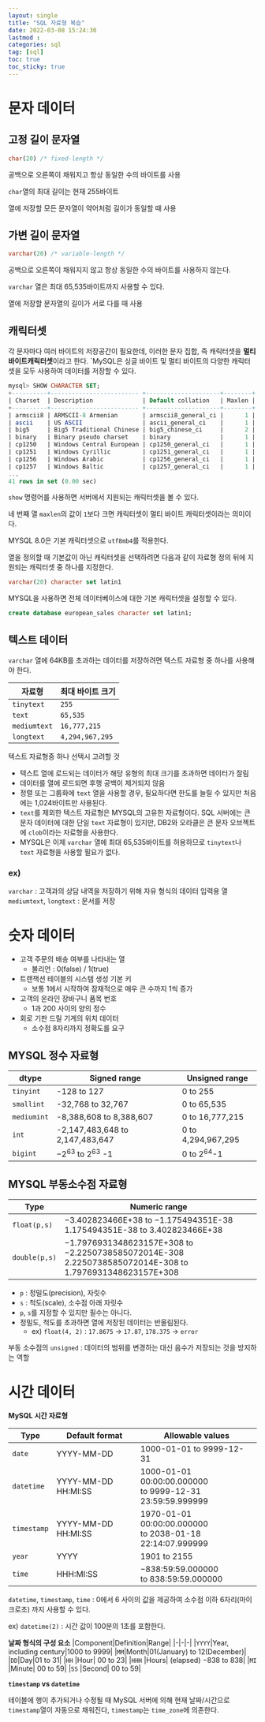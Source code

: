 ```yaml
---
layout: single
title: "SQL 자료형 복습"
date: 2022-03-08 15:24:30
lastmod : 
categories: sql
tag: [sql]
toc: true
toc_sticky: true
---
```

# 문자 데이터
## 고정 길이 문자열
```sql
char(20) /* fixed-length */
```
공백으로 오른쪽이 채워지고 항상 동일한 수의 바이트를 사용

`char`열의 최대 길이는 현재 255바이트

열에 저장할 모든 문자열이 약어처럼 길이가 동일할 때 사용
## 가변 길이 문자열
```sql
varchar(20) /* variable-length */
```
공백으로 오른쪽이 채워지지 않고 항상 동일한 수의 바이트를 사용하지 않는다.

`varchar` 열은 최대 65,535바이트까지 사용할 수 있다.

열에 저장할 문자열의 길이가 서로 다를 때 사용

## 캐릭터셋
각 문자마다 여러 바이트의 저장공간이 필요한데, 이러한 문자 집합, 즉 캐릭터셋을 **멀티바이트캐릭터셋**이라고 한다.
`MySQL은 싱글 바이트 및 멀티 바이트의 다양한 캐릭터셋을 모두 사용하여 데이터를 저장할 수 있다. 
```SQL
mysql> SHOW CHARACTER SET;
+----------+------------------------- +---------------------+--------+
| Charset  | Description              | Default collation   | Maxlen |
+----------+------------------------- +---------------------+--------+
| armscii8 | ARMSCII-8 Armenian       | armscii8_general_ci |      1 |
| ascii    | US ASCII                 | ascii_general_ci    |      1 |
| big5     | Big5 Traditional Chinese | big5_chinese_ci     |      2 |
| binary   | Binary pseudo charset    | binary              |      1 |
| cp1250   | Windows Central European | cp1250_general_ci   |      1 |
| cp1251   | Windows Cyrillic         | cp1251_general_ci   |      1 |
| cp1256   | Windows Arabic           | cp1256_general_ci   |      1 |
| cp1257   | Windows Baltic           | cp1257_general_ci   |      1 |
...
41 rows in set (0.00 sec)
```
`show` 명령어를 사용하면 서버에서 지원되는 캐릭터셋을 볼 수 있다.

네 번째 열 `maxlen`의 값이 `1`보다 크면 캐릭터셋이 멀티 바이트 캐릭터셋이라는 의미이다.

MYSQL 8.0은 기본 캐릭터셋으로 `utf8mb4`를 적용한다. 

열을 정의할 때 기본값이 아닌 캐릭터셋을 선택하려면 다음과 같이 자료형 정의 뒤에 지원되는 캐릭터셋 중 하나를 지정한다.
```sql
varchar(20) character set latin1
```

MYSQL을 사용하면 전체 데이터베이스에 대한 기본 캐릭터셋을 설정할 수 있다.
```sql
create database european_sales character set latin1;
```
## 텍스트 데이터
`varchar` 열에 64KB를 초과하는 데이터를 저장하려면 텍스트 자료형 중 하나를 사용해야 한다.

|자료형|최대 바이트 크기|
|-|-|
|`tinytext`|`255`|
|`text`|`65,535`|
|`mediumtext`|`16,777,215`|
|`longtext`|`4,294,967,295`|

텍스트 자료형중 하나 선택시 고려할 것
* 텍스트 열에 로드되는 데이터가 해당 유형의 최대 크기를 초과하면 데이터가 잘림
* 데이터를 열에 로드되면 후행 공백이 제거되지 않음
* 정렬 또는 그룹화에 `text` 열을 사용할 경우, 필요하다면 한도를 늘릴 수 있지만 처음에는 1,024바이트만 사용된다.
* `text`를 제외한 텍스트 자료형은 MYSQL의 고유한 자료형이다. SQL 서버에는 큰 문자 데이터에 대한 단일 `text` 자료형이 있지만, DB2와 오라클은 큰 문자 오브젝트에 `clob`이라는 자료형을 사용한다.
* MYSQL은 이제 `varchar` 열에 최대 65,535바이트를 허용하므로 `tinytext`나 `text` 자료형을 사용할 필요가 없다.
  
### ex)
`varchar` : 고객과의 상담 내역을 저장하기 위해 자유 형식의 데이터 입력용 열
`mediumtext`, `longtext` : 문서를 저장

# 숫자 데이터
* 고객 주문의 배송 여부를 나타내는 열
  * 불리언 : 0(false) / 1(true)
* 트랜잭션 테이블의 시스템 생성 기본 키
  * 보통 1에서 시작하여 잠재적으로 매우 큰 수까지 1씩 증가
* 고객의 온라인 장바구니 품목 번호
  * 1과 200 사이의 양의 정수
* 회로 기판 드릴 기계의 위치 데이터
  * 소수점 8자리까지 정확도를 요구

## MYSQL 정수 자료형

|dtype|Signed range|Unsigned range|
|-|-|-|
|`tinyint`|-128 to 127|0 to 255|
|`smallint`|-32,768 to 32,767|0 to 65,535|
|`mediumint`|-8,388,608 to 8,388,607|0 to 16,777,215|
|`int`|-2,147,483,648 to 2,147,483,647|0 to 4,294,967,295|
|`bigint`|$-2^{63}$ to $2^{63}$ -1|0 to $2^{64}$-1|


## MYSQL 부동소수점 자료형

|Type|Numeric range|
|-|-|
|`float(p,s)`|−3.402823466E+38 to −1.175494351E-38 <br>1.175494351E-38 to 3.402823466E+38|
|`double(p,s)`|−1.7976931348623157E+308 to −2.2250738585072014E-308 <br>2.2250738585072014E-308 to 1.7976931348623157E+308|

* `p` : 정밀도(precision), 자릿수
* `s` : 척도(scale), 소수점 아래 자릿수
* `p`, `s`를 지정할 수 있지만 필수는 아니다.
* 정밀도, 척도를 초과하면 열에 저장된 데이터는 반올림된다.
  * ex) `float(4, 2)` : `17.8675` -> `17.87`, `178.375` -> `error`

부동 소수점의 `unsigned` : 데이터의 범위를 변경하는 대신 음수가 저장되는 것을 방지하는 역할

# 시간 데이터

**MySQL 시간 자료형**

|Type|Default format|Allowable values|
|-|-|-|
|`date`|YYYY-MM-DD|1000-01-01 to 9999-12-31|
|`datetime`|YYYY-MM-DD HH:MI:SS|1000-01-01 00:00:00.000000 <br>to 9999-12-31 23:59:59.999999|
|`timestamp`|YYYY-MM-DD HH:MI:SS|1970-01-01 00:00:00.000000 <br>to 2038-01-18 22:14:07.999999|
|`year`|YYYY|1901 to 2155|
|`time`|HHH:MI:SS|−838:59:59.000000 <br>to 838:59:59.000000|

`datetime`, `timestamp`, `time` : 0에서 6 사이의 값을 제공하여 소수점 이하 6자리(마이크로초) 까지 사용할 수 있다.

ex) `datetime(2)` : 시간 값이 100분의 1초를 포함한다.

**날짜 형식의 구성 요소**
|Component|Definition|Range|
|-|-|-|
|`YYYY`|Year, including century|1000 to 9999|
|`MM`|Month|01(January) to 12(December)|
|`DD`|Day|01 to 31|
|`HH` |Hour| 00 to 23|
|`HHH` |Hours| (elapsed) −838 to 838|
|`MI` |Minute| 00 to 59|
|`SS` |Second| 00 to 59|

**`timestamp` vs `datetime`**

테이블에 행이 추가되거나 수정될 때 MySQL 서버에 의해 현재 날짜/시간으로 `timestamp`열이 자동으로 채워진다, `timestamp`는 `time_zone`에 의존한다.